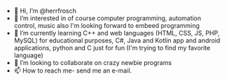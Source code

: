 - 👋 Hi, I’m @herrfrosch
- 👀 I’m interested in of course computer programming, automation control, music also I'm looking forward to embeed programming
- 🌱 I’m currently learning C++ and web languages (HTML, CSS, JS, PHP, MySQL) for educational purposes, C#, Java and Kotlin app and android applications, python and C just for fun (I'm trying to find my favorite language)
- 💞️ I’m looking to collaborate on crazy newbie programs
- 📫 How to reach me- send me an e-mail.

<!---
herrfrosch/herrfrosch is a ✨ special ✨ repository because its `README.md` (this file) appears on your GitHub profile.
You can click the Preview link to take a look at your changes.
--->
